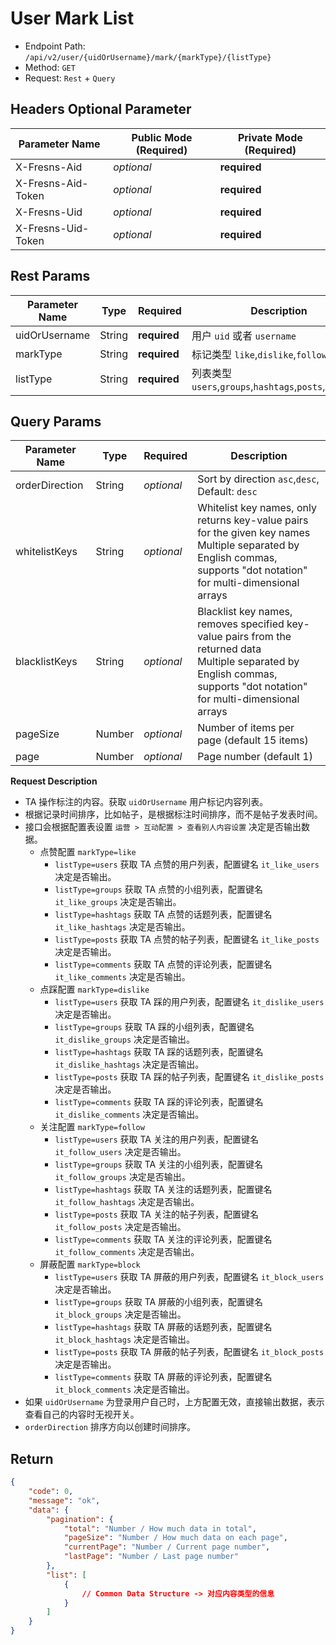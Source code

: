 # User Mark List

- Endpoint Path: `/api/v2/user/{uidOrUsername}/mark/{markType}/{listType}`
- Method: `GET`
- Request: `Rest` + `Query`

## Headers Optional Parameter

| Parameter Name | Public Mode (Required) | Private Mode (Required) |
| --- | --- | --- |
| X-Fresns-Aid | *optional* | **required** |
| X-Fresns-Aid-Token | *optional* | **required** |
| X-Fresns-Uid | *optional* | **required** |
| X-Fresns-Uid-Token | *optional* | **required** |

## Rest Params

| Parameter Name | Type | Required | Description |
| --- | --- | --- | --- |
| uidOrUsername | String | **required** | 用户 `uid` 或者 `username` |
| markType | String | **required** | 标记类型 `like`,`dislike`,`follow`,`block` |
| listType | String | **required** | 列表类型 `users`,`groups`,`hashtags`,`posts`,`comments` |

## Query Params

| Parameter Name | Type | Required | Description |
| --- | --- | --- | --- |
| orderDirection | String | *optional* | Sort by direction `asc`,`desc`, Default: `desc` |
| whitelistKeys | String | *optional* | Whitelist key names, only returns key-value pairs for the given key names<br>Multiple separated by English commas, supports "dot notation" for multi-dimensional arrays |
| blacklistKeys | String | *optional* | Blacklist key names, removes specified key-value pairs from the returned data<br>Multiple separated by English commas, supports "dot notation" for multi-dimensional arrays |
| pageSize | Number | *optional* | Number of items per page (default 15 items) |
| page | Number | *optional* | Page number (default 1) |

**Request Description**

- TA 操作标注的内容。获取 `uidOrUsername` 用户标记内容列表。
- 根据记录时间排序，比如帖子，是根据标注时间排序，而不是帖子发表时间。
- 接口会根据配置表设置 `运营 > 互动配置 > 查看别人内容设置` 决定是否输出数据。
    - 点赞配置 `markType=like`
        - `listType=users` 获取 TA 点赞的用户列表，配置键名 `it_like_users` 决定是否输出。
        - `listType=groups` 获取 TA 点赞的小组列表，配置键名 `it_like_groups` 决定是否输出。
        - `listType=hashtags` 获取 TA 点赞的话题列表，配置键名 `it_like_hashtags` 决定是否输出。
        - `listType=posts` 获取 TA 点赞的帖子列表，配置键名 `it_like_posts` 决定是否输出。
        - `listType=comments` 获取 TA 点赞的评论列表，配置键名 `it_like_comments` 决定是否输出。
    - 点踩配置 `markType=dislike`
        - `listType=users` 获取 TA 踩的用户列表，配置键名 `it_dislike_users` 决定是否输出。
        - `listType=groups` 获取 TA 踩的小组列表，配置键名 `it_dislike_groups` 决定是否输出。
        - `listType=hashtags` 获取 TA 踩的话题列表，配置键名 `it_dislike_hashtags` 决定是否输出。
        - `listType=posts` 获取 TA 踩的帖子列表，配置键名 `it_dislike_posts` 决定是否输出。
        - `listType=comments` 获取 TA 踩的评论列表，配置键名 `it_dislike_comments` 决定是否输出。
    - 关注配置 `markType=follow`
        - `listType=users` 获取 TA 关注的用户列表，配置键名 `it_follow_users` 决定是否输出。
        - `listType=groups` 获取 TA 关注的小组列表，配置键名 `it_follow_groups` 决定是否输出。
        - `listType=hashtags` 获取 TA 关注的话题列表，配置键名 `it_follow_hashtags` 决定是否输出。
        - `listType=posts` 获取 TA 关注的帖子列表，配置键名 `it_follow_posts` 决定是否输出。
        - `listType=comments` 获取 TA 关注的评论列表，配置键名 `it_follow_comments` 决定是否输出。
    - 屏蔽配置 `markType=block`
        - `listType=users` 获取 TA 屏蔽的用户列表，配置键名 `it_block_users` 决定是否输出。
        - `listType=groups` 获取 TA 屏蔽的小组列表，配置键名 `it_block_groups` 决定是否输出。
        - `listType=hashtags` 获取 TA 屏蔽的话题列表，配置键名 `it_block_hashtags` 决定是否输出。
        - `listType=posts` 获取 TA 屏蔽的帖子列表，配置键名 `it_block_posts` 决定是否输出。
        - `listType=comments` 获取 TA 屏蔽的评论列表，配置键名 `it_block_comments` 决定是否输出。
- 如果 `uidOrUsername` 为登录用户自己时，上方配置无效，直接输出数据，表示查看自己的内容时无视开关。
- `orderDirection` 排序方向以创建时间排序。

## Return

```json
{
    "code": 0,
    "message": "ok",
    "data": {
        "pagination": {
            "total": "Number / How much data in total",
            "pageSize": "Number / How much data on each page",
            "currentPage": "Number / Current page number",
            "lastPage": "Number / Last page number"
        },
        "list": [
            {
                // Common Data Structure -> 对应内容类型的信息
            }
        ]
    }
}
```
